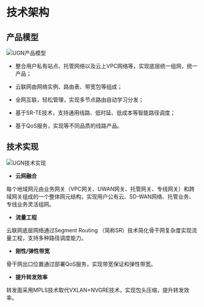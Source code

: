 # 技术架构

## 产品模型

![UGN产品模型](D:\ina.li\云联网\20240827\images\UGN产品模型.png)


- 整合用户私有站点、托管网络以及云上VPC网络等，实现底层统一组网，统一产品；

- 云联网由网络实例、路由表、带宽包等组成；

- 全网互联，轻松管理，实现多节点路由自动学习分发；

- 基于SR-TE技术，支持通用线路、低时延、低成本等智能路径调度；

- 基于QoS服务，实现等不同品质的线路产品。



## 技术实现

![UGN技术实现](D:\ina.li\云联网\20240827\images\UGN技术实现.png)


- **云网融合**

每个地域网元由业务网关（VPC网关、UWAN网关、托管网关、专线网关）和跨域网关组成的一个整体网元结构，实现用户公有云、SD-WAN网络、托管业务、专线业务灵活组网。

- **流量工程**

云联网底层网络通过Segment Routing （简称SR）技术简化骨干网复杂度实现流量工程，支持多种路径调度能力。

- **刚性/弹性带宽**

骨干网出口位置通过部署QoS服务，实现带宽保证和弹性带宽。

- **提升转发效率**

转发面采用MPLS技术取代VXLAN+NVGRE技术，实现包头压缩，提升转发效率。